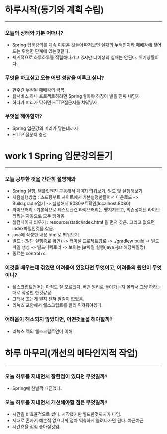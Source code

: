 # 하루시작(동기와 계획 수립)
_____
### 오늘의 상태와 기분 어떠니?

- Spring 입문강의를 계속 미뤄온 것들이 따져보면 실패의 누적인지라 패배감에 젖어드는 위험한 단계에 있는것같다.
- 체계적으로 하루하루를 적립해나가고 있지만 더이상의 실패는 안된다. 위기상황이다.

### 무엇을 하고싶고 오늘 어떤 성장을 이루고 싶니?

- 한주간 누적된 패배감의 극복
- 웹서비스 하나 프로젝트하려면 Spring 알아야 하잖아 발을 진짜 내딛자
- 하다가 머리가 막히면 HTTP질문지를 채워넣자

### 무엇을 해야할까?

- Spring 입문강의 머리가 닿는데까지
- HTTP 질문지 충전 


# work 1 Spring 입문강의듣기
_____
### 오늘 공부한 것을 간단히 설명해봐

- Spring 실행, 템플릿엔진 구동해서 페이지 띄워보기, 빌드 및 실행해보기
- 처음실행방법 : 스프링부트 사이트에서 기본설정만들어서 다운로드 -> Build.gradle열기 -> 실행해서 8080포트확인(localhost:8080)
- 라이브러리 : 기본적으로 테스트관련 라이브러리는 땡겨져오고, 의존성지닌 라이브러리는 자동으로 모두 땡겨옴
- 웰컴페이지 띄우기 : resource/static/index.html 을 먼저 찾음. 그리고 없으면 index파일인것을 찾음.
- java에 작성한 내용 html로 띄워보기
- 빌드 : (일단 실행종료 확인) -> 터미널 프로젝트경로 -> ./gradlew build -> 빌드파일 생성 -> 빌드디렉토리 -> 보이는 jar파일 실행(java -jar 해당파일명)
- 종료는 control+c

### 이것을 배우는데 겪었던 어려움이 있었다면 무엇이고, 어려움의 원인이 무엇이니?

- 쉘스크립트언어는 아직도 잘 모르겠다. 어떤 원리로 돌아가는지 몰라서 그냥 하라는대로 작성만 한것같음.
- 그래서 끄는게 뭔지 전혀 알길이 없었음. 
- 리눅스 포함해서 쉘스크립트를 빨리 익혀둬야겠다.



### 어려움이 해소되지 않았다면, 어떤것들을 해야할까?

- 리눅스 맥의 쉘스크립트언어 이해

# 하루 마무리(개선의 메타인지적 작업)
_____
### 오늘 하루를 지내면서 잘한점이 있다면 무엇일까?

- Spring에 한발짝 내딛었다.


### 오늘 하루를 지내면서 개선해야할 점은 무엇일까?

- 시간을 비효율적으로 썼다. 시작했지만 빌드한것까지가 다임.
- 제대로 혼자서 해본적 없으니까 점차 익숙하게 늘려나가면 된다. 차근차근
- 시간효율 점점 좋아질것임. 
